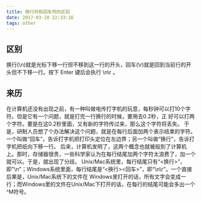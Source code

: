 ```yaml
---
title: 换行符和回车符的区别
date: 2017-03-10 22:33:16
tags: other
---
```

## 区别
换行(\n)就是光标下移一行但不移到这一行的开头，回车(\r)就是回到当前行的开头但不下移一行。按下 Enter 键后会执行 \n\r 。

## 来历
在计算机还没有出现之前，有一种叫做电传打字机的玩意，每秒钟可以打10个字符。但是它有一个问题，就是打完一行换行的时候，要用去0.2秒，正 好可以打两个字符。要是在这0.2秒里面，又有新的字符传过来，那么这个字符将丢失。
于是，研制人员想了个办法解决这个问题，就是在每行后面加两个表示结束的字符。一个叫做“回车”，告诉打字机把打印头定位在左边界；另一个叫做“换行”，告诉打字机把纸向下移一行。
后来，计算机发明了，这两个概念也就被般到了计算机上。那时，存储器很贵，一些科学家认为在每行结尾加两个字符太浪费了，加一个就可以。于是，就出现了分歧。
Unix/Mac系统里，每行结尾只有“<换行>”，即"\n"；Windows系统里面，每行结尾是“<换行><回车>”，即“\n\r”。一个直接后果是，Unix/Mac系统下的文件在 Windows里打开的话，所有文字会变成一行；而Windows里的文件在Unix/Mac下打开的话，在每行的结尾可能会多出一个^M符号。


